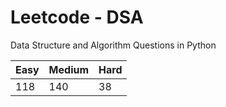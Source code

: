 # Leetcode - DSA

Data Structure and Algorithm Questions in Python

| Easy   |  Medium  | Hard |
|--------|----------|------|
|   118  |    140   |  38  |
